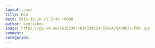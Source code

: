 ```yaml
--- 
layout: post 
title: Mem 
date: 2016-10-10 21:3:40 +0000 
author: svetashov 
image: https://pp.vk.me/c636330/v636330524/32aa4/9XUHBJe-PWY.jpg
comment: 
categories: 
---
```

